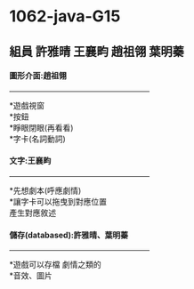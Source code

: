 # 1062-java-G15
組員 許雅晴 王襄畇 趙祖翎 葉明蓁
-
<h4>圖形介面:趙祖翎</h4><hr width=50%>
*遊戲視窗<br>
*按鈕<br>
*睜眼閉眼(再看看)<br>
*字卡(名詞動詞)<br>
<h4>文字:王襄畇</h4><hr width=50%>
*先想劇本(呼應劇情)<br>
*讓字卡可以拖曳到對應位置<br>
 產生對應敘述<br>
<h4>儲存(databased):許雅晴、葉明蓁</h4><hr width=50%>
*遊戲可以存檔 劇情之類的<br>
*音效、圖片<br>

